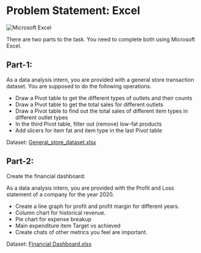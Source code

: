 # Problem Statement: Excel
![Microsoft Excel](https://img.shields.io/badge/Microsoft_Excel-217346?style=for-the-badge&logo=microsoft-excel&logoColor=white)

There are two parts to the task. You need to complete both using Microsoft Excel.

## Part-1:

As a data analysis intern, you are provided with a general store transaction dataset. You are supposed to do the following operations.

- Draw a Pivot table to get the different types of outlets and their counts
- Draw a Pivot table to get the total sales for different outlets
- Draw a Pivot table to find out the total sales of different item types in different outlet types
- In the third Pivot table, filter out (remove) low-fat products 
- Add slicers for item fat and item type in the last Pivot table

Dataset: [General_store_dataset.xlsx](https://docs.google.com/spreadsheets/d/1tCGKSbCRXgh8ElkvC_7iNJeMw53atXiP/edit#gid=1010192537)

## Part-2:

Create the financial dashboard:

As a data analysis intern, you are provided with the Profit and Loss statement of a company for the year 2020.

- Create a line graph for profit and profit margin for different years.
- Column chart for historical revenue. 
- Pie chart for expense breakup
- Main expenditure item Target vs achieved
- Create chats of other metrics you feel are important.

Dataset: [Financial Dashboard.xlsx](https://docs.google.com/spreadsheets/d/1PHoXC4VvkghGKLZtvCknkYfUt85232Lj/edit#gid=1878825323)
